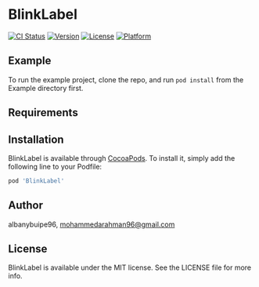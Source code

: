 # BlinkLabel

[![CI Status](https://img.shields.io/travis/albanybuipe96/BlinkLabel.svg?style=flat)](https://travis-ci.org/albanybuipe96/BlinkLabel)
[![Version](https://img.shields.io/cocoapods/v/BlinkLabel.svg?style=flat)](https://cocoapods.org/pods/BlinkLabel)
[![License](https://img.shields.io/cocoapods/l/BlinkLabel.svg?style=flat)](https://cocoapods.org/pods/BlinkLabel)
[![Platform](https://img.shields.io/cocoapods/p/BlinkLabel.svg?style=flat)](https://cocoapods.org/pods/BlinkLabel)

## Example

To run the example project, clone the repo, and run `pod install` from the Example directory first.

## Requirements

## Installation

BlinkLabel is available through [CocoaPods](https://cocoapods.org). To install
it, simply add the following line to your Podfile:

```ruby
pod 'BlinkLabel'
```

## Author

albanybuipe96, mohammedarahman96@gmail.com

## License

BlinkLabel is available under the MIT license. See the LICENSE file for more info.
